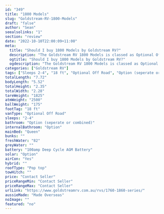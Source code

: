 ```yaml
---
id: "349"
title: "1800 Models"
slug: "Goldstream-RV-1800-Models"
draft: "false"
author: "Sean"
seealsolinks: "1"
section: "review"
date: "2022-10-10T22:00:09+11:00"
meta:
  title: "Should I buy 1800 Models by Goldstream RV?"
  description: "The Goldstream RV 1800 Models is classed as Optional Off Road, and sleeps 2-4 people. It is Made Overseas and comes in at 18 ft. It generally has Option (seperate or combined)."
  ogtitle: "Should I buy 1800 Models by Goldstream RV?"
  ogdescription: "The Goldstream RV 1800 Models is classed as Optional Off Road, and sleeps 2-4 people. It is Made Overseas and comes in at 18 ft. It generally has Option (seperate or combined)."
categories: ["Goldstream RV"]
tags: ["Sleeps 2-4", "18 ft", "Optional Off Road", "Option (seperate or combined)", "Pop top", "Price Unknown", "Made Overseas"]
totalLength: "7.72"
bodyLength: "5.52"
totalHeight: "2.35"
totalWidth: "2.28"
tareWeight: "1825"
atmWeight: "2500"
ballWeight: "175"
footTag: "18 ft"
vanType: "Optional Off Road"
sleeps: "2-4"
bathroom: "Option (seperate or combined)"
internalBathroom: "Option"
mainBed: "Queen"
bunks: ""
freshWater: "82"
greyWater: ""
battery: "100amp Deep Cycle AGM Battery"
solar: "Option"
airCon: "Yes"
hybrid: ""
roofType: "Pop top"
towHitch: ""
price: "Contact Seller"
priceRangeMin: "Contact Seller"
priceRangeMax: "Contact Seller"
urlLink: "https://www.goldstreamrv.com.au/rvs/1760-1860-series/"
aussieMade: "Made Overseas"
noImage: ""
featured: "no"
---
```

